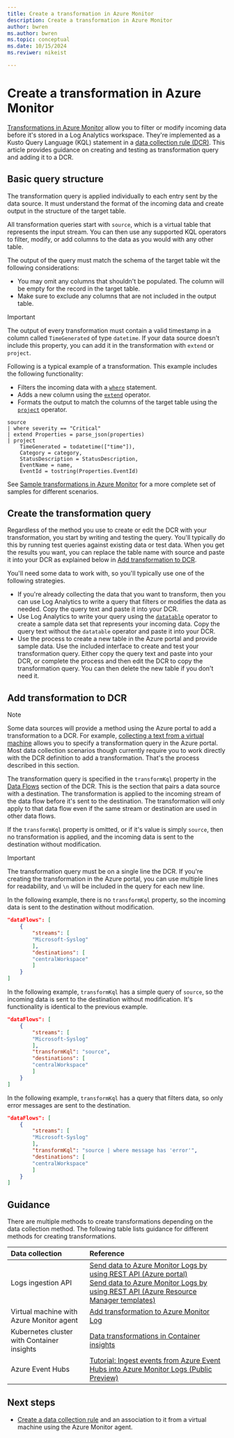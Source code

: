 ```yaml
---
title: Create a transformation in Azure Monitor
description: Create a transformation in Azure Monitor
author: bwren
ms.author: bwren
ms.topic: conceptual
ms.date: 10/15/2024
ms.reviwer: nikeist

---
```


# Create a transformation in Azure Monitor
[Transformations in Azure Monitor](./data-collection-transformations.md) allow you to filter or modify incoming data before it's stored in a Log Analytics workspace. They're implemented as a Kusto Query Language (KQL) statement in a [data collection rule (DCR)](data-collection-rule-overview.md). This article provides guidance on creating and testing as transformation query and adding it to a DCR.

## Basic query structure

The transformation query is applied individually to each entry sent by the data source. It must understand the format of the incoming data and create output in the structure of the target table. 

All transformation queries start with `source`, which is a virtual table that represents the input stream. You can then use any supported KQL operators to filter, modify, or add columns to the data as you would with any other table. 

The output of the query must match the schema of the target table wit the following considerations:

- You may omit any columns that shouldn't be populated. The column will be empty for the record in the target table.
- Make sure to exclude any columns that are not included in the output table. 

> [!IMPORTANT]
> The output of every transformation must contain a valid timestamp in a column called `TimeGenerated` of type `datetime`. If your data source doesn't include this property, you can add it in the transformation with `extend` or `project`.


Following is a typical example of a transformation. This example includes the following functionality:

* Filters the incoming data with a [`where`](/azure/data-explorer/kusto/query/whereoperator) statement.
* Adds a new column using the [`extend`](/azure/data-explorer/kusto/query/extendoperator) operator.
* Formats the output to match the columns of the target table using the [`project`](/azure/data-explorer/kusto/query/projectoperator) operator.

```kusto
source  
| where severity == "Critical" 
| extend Properties = parse_json(properties)
| project
    TimeGenerated = todatetime(["time"]),
    Category = category,
    StatusDescription = StatusDescription,
    EventName = name,
    EventId = tostring(Properties.EventId)
```

See [Sample transformations in Azure Monitor](./data-collection-rule-samples.md) for a more complete set of samples for different scenarios. 



## Create the transformation query
Regardless of the method you use to create or edit the DCR with your transformation, you start by writing and testing the query. You'll typically do this by running test queries against existing data or test data. When you get the results you want, you can replace the table name with source and paste it into your DCR as explained below in [Add transformation to DCR](#add-transformation-to-dcr).

You'll need some data to work with, so you'll typically use one of the following strategies.

- If you're already collecting the data that you want to transform, then you can use Log Analytics to write a query that filters or modifies the data as needed. Copy the query text and paste it into your DCR.
- Use Log Analytics to write your query using the [`datatable`](/kusto/query/datatable-operator) operator to create a sample data set that represents your incoming data. Copy the query text without the `datatable` operator and paste it into your DCR.
- Use the process to create a new table in the Azure portal and provide sample data. Use the included interface to create and test your transformation query. Either copy the query text and paste into your DCR, or complete the process and then edit the DCR to copy the transformation query. You can then delete the new table if you don't need it.

## Add transformation to DCR

> [!NOTE]
> Some data sources will provide a method using the Azure portal to add a transformation to a DCR. For example, [collecting a text from a virtual machine](../agents/data-collection-log-text.md) allows you to specify a transformation query in the Azure portal. Most data collection scenarios though currently require you to work directly with the DCR definition to add a transformation. That's the process described in this section.

The transformation query is specified in the `transformKql` property in the [Data Flows](./data-collection-rule-structure.md#data-flows) section of the DCR. This is the section that pairs a data source with a destination. The transformation is applied to the incoming stream of the data flow before it's sent to the destination. The transformation will only apply to that data flow even if the same stream or destination are used in other data flows. 

If the `transformKql` property is omitted, or if it's value is simply `source`, then no transformation is applied, and the incoming data is sent to the destination without modification.

> [!IMPORTANT]
> The transformation query must be on a single line the DCR. If you're creating the transformation in the Azure portal, you can use multiple lines for readability, and `\n` will be included in the query for each new line.

In the following example, there is no `transformKql` property, so the incoming data is sent to the destination without modification.

```json
"dataFlows": [ 
    { 
        "streams": [ 
        "Microsoft-Syslog" 
        ], 
        "destinations": [ 
        "centralWorkspace" 
        ] 
    } 
] 
```

In the following example, `transformKql` has a simple query of `source`, so the incoming data is sent to the destination without modification. It's functionality is identical to the previous example. 

```json
"dataFlows": [ 
    { 
        "streams": [ 
        "Microsoft-Syslog" 
        ], 
        "transformKql": "source", 
        "destinations": [ 
        "centralWorkspace" 
        ] 
    } 
] 
```

In the following example, `transformKql` has a query that filters data, so only error messages are sent to the destination.

```json
"dataFlows": [ 
    { 
        "streams": [ 
        "Microsoft-Syslog" 
        ], 
        "transformKql": "source | where message has 'error'", 
        "destinations": [ 
        "centralWorkspace" 
        ] 
    } 
] 
```

## Guidance
There are multiple methods to create transformations depending on the data collection method. The following table lists guidance for different methods for creating transformations.

| Data collection | Reference |
|:---|:---|
| Logs ingestion API | [Send data to Azure Monitor Logs by using REST API (Azure portal)](../logs/tutorial-logs-ingestion-portal.md)<br>[Send data to Azure Monitor Logs by using REST API (Azure Resource Manager templates)](../logs/tutorial-logs-ingestion-api.md) |
| Virtual machine with Azure Monitor agent | [Add transformation to Azure Monitor Log](../agents/azure-monitor-agent-transformation.md) |
| Kubernetes cluster with Container insights | [Data transformations in Container insights](../containers/container-insights-transformations.md) |
| Azure Event Hubs | [Tutorial: Ingest events from Azure Event Hubs into Azure Monitor Logs (Public Preview)](../logs/ingest-logs-event-hub.md) |



## Next steps

- [Create a data collection rule](../agents/azure-monitor-agent-data-collection.md) and an association to it from a virtual machine using the Azure Monitor agent.
